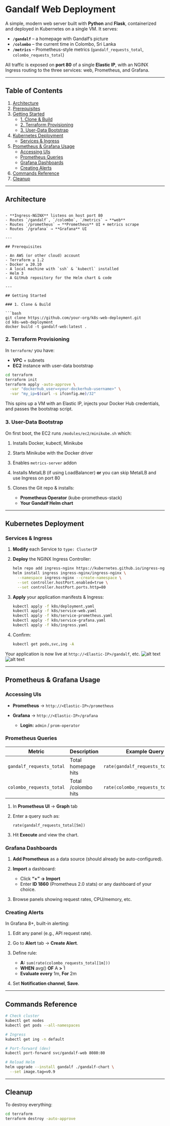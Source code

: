 # Gandalf Web Deployment

A simple, modern web server built with **Python** and **Flask**, containerized and deployed in Kubernetes on a single VM.  It serves:

- **`/gandalf`** – a homepage with Gandalf’s picture  
- **`/colombo`** – the current time in Colombo, Sri Lanka  
- **`/metrics`** – Prometheus-style metrics (`gandalf_requests_total`, `colombo_requests_total`)

All traffic is exposed on **port 80** of a single **Elastic IP**, with an NGINX Ingress routing to the three services: web, Prometheus, and Grafana.

---

## Table of Contents

1. [Architecture](#architecture)  
2. [Prerequisites](#prerequisites)  
3. [Getting Started](#getting-started)  
   - [1. Clone & Build](#1-clone--build)  
   - [2. Terraform Provisioning](#2-terraform-provisioning)  
   - [3. User-Data Bootstrap](#3-user-data-bootstrap)  
4. [Kubernetes Deployment](#kubernetes-deployment)  
   - [Services & Ingress](#services--ingress)  
5. [Prometheus & Grafana Usage](#prometheus--grafana-usage)  
   - [Accessing UIs](#accessing-uis)  
   - [Prometheus Queries](#prometheus-queries)  
   - [Grafana Dashboards](#grafana-dashboards)  
   - [Creating Alerts](#creating-alerts)  
6. [Commands Reference](#commands-reference)  
7. [Cleanup](#cleanup)  

---

## Architecture


````

- **Ingress-NGINX** listens on host port 80  
- Routes `/gandalf`, `/colombo`, `/metrics` → **web**  
- Routes `/prometheus` → **Prometheus** UI + metrics scrape  
- Routes `/grafana` → **Grafana** UI  

---

## Prerequisites

- An AWS (or other cloud) account  
- Terraform ≥ 1.2  
- Docker ≥ 20.10  
- A local machine with `ssh` & `kubectl` installed  
- Helm 3  
- A GitHub repository for the Helm chart & code  

---

## Getting Started

### 1. Clone & Build

```bash
git clone https://github.com/your-org/k8s-web-deployment.git
cd k8s-web-deployment
docker build -t gandalf-web:latest .
````

### 2. Terraform Provisioning

In `terraform/` you have:

* **VPC** + subnets
* **EC2** instance with user-data bootstrap

```bash
cd terraform
terraform init
terraform apply -auto-approve \
  -var "dockerhub_user=<your-dockerhub-username>" \
  -var "my_ip=$(curl -s ifconfig.me)/32"
```

This spins up a VM with an Elastic IP, injects your Docker Hub credentials, and passes the bootstrap script.

### 3. User-Data Bootstrap

On first boot, the EC2 runs `/modules/ec2/minikube.sh` which:

1. Installs Docker, kubectl, Minikube
2. Starts Minikube with the Docker driver
3. Enables `metrics-server` addon
4. Installs MetalLB (if using LoadBalancer) **or** you can skip MetalLB and use Ingress on port 80
5. Clones the Git repo & installs:

   * **Prometheus Operator** (kube-prometheus-stack)
   * **Your Gandalf Helm chart**

---

## Kubernetes Deployment

### Services & Ingress

1. **Modify** each Service to `type: ClusterIP`
2. **Deploy** the NGINX Ingress Controller:

   ```bash
   helm repo add ingress-nginx https://kubernetes.github.io/ingress-nginx
   helm install ingress ingress-nginx/ingress-nginx \
     --namespace ingress-nginx --create-namespace \
     --set controller.hostPort.enabled=true \
     --set controller.hostPort.ports.http=80
   ```
3. **Apply** your application manifests & Ingress:

   ```bash
   kubectl apply -f k8s/deployment.yaml
   kubectl apply -f k8s/service-web.yaml
   kubectl apply -f k8s/service-prometheus.yaml
   kubectl apply -f k8s/service-grafana.yaml
   kubectl apply -f k8s/ingress.yaml
   ```
4. Confirm:

   ```bash
   kubectl get pods,svc,ing -A
   ```

Your application is now live at `http://<Elastic-IP>/gandalf`, etc.
![alt text](image-1.png) ![alt text](image-2.png)

---

## Prometheus & Grafana Usage

### Accessing UIs

* **Prometheus** → `http://<Elastic-IP>/prometheus`
* **Grafana** → `http://<Elastic-IP>/grafana`

  * **Login:** `admin` / `prom-operator`

### Prometheus Queries

| Metric                   | Description         | Example Query                      |
| ------------------------ | ------------------- | ---------------------------------- |
| `gandalf_requests_total` | Total homepage hits | `rate(gandalf_requests_total[1m])` |
| `colombo_requests_total` | Total /colombo hits | `rate(colombo_requests_total[1m])` |

1. In **Prometheus UI** → **Graph** tab
2. Enter a query such as:

   ```promql
   rate(gandalf_requests_total[5m])
   ```
3. Hit **Execute** and view the chart.

### Grafana Dashboards

1. **Add Prometheus** as a data source (should already be auto-configured).
2. **Import** a dashboard:

   * Click **“+” → Import**
   * Enter **ID 1860** (Prometheus 2.0 stats) or any dashboard of your choice.
3. Browse panels showing request rates, CPU/memory, etc.

### Creating Alerts

In Grafana 8+, built-in alerting:

1. Edit any panel (e.g., API request rate).
2. Go to **Alert** tab → **Create Alert**.
3. Define rule:

   * **A:** `sum(rate(colombo_requests_total[1m]))`
   * **WHEN** avg() **OF** A **>** 1
   * **Evaluate every** 1m, **For** 2m
4. Set **Notification channel**, **Save**.

---

## Commands Reference

```bash
# Check cluster
kubectl get nodes
kubectl get pods --all-namespaces

# Ingress
kubectl get ing -n default

# Port-forward (dev)
kubectl port-forward svc/gandalf-web 8080:80

# Reload Helm
helm upgrade --install gandalf ./gandalf-chart \
  --set image.tag=v0.9
```

---

## Cleanup

To destroy everything:

```bash
cd terraform
terraform destroy -auto-approve
```
